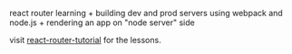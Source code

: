 react router learning + building dev and prod servers using webpack and node.js + rendering an app on "node server" side

visit [react-router-tutorial](https://github.com/reactjs/react-router-tutorial) for the lessons.
